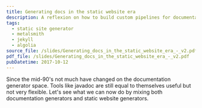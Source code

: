 ```yaml
---
title: Generating docs in the static website era
description: A reflexion on how to build custom pipelines for documentations based on static website generators.
tags:
  - static site generator
  - metalsmith
  - jekyll
  - algolia
source_file: /slides/Generating_docs_in_the_static_website_era_-_v2.pdf
pdf_file: /slides/Generating_docs_in_the_static_website_era_-_v2.pdf
pubDatetime: 2017-10-12
---
```


Since the mid-90's not much have changed on the documentation generator space. Tools like javadoc are still equal to themselves useful but not very flexible. Let's see what we can now do by mixing both documentation generators and static website generators.
